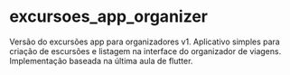 # excursoes_app_organizer

Versão do excursões app para organizadores v1.
Aplicativo simples para criação de escursões e listagem na interface do organizador de viagens.
Implementação baseada na última aula de flutter.
